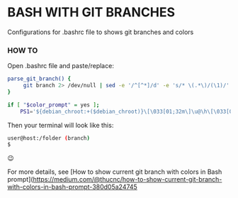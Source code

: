 # BASH WITH GIT BRANCHES
Configurations for .bashrc file to shows git branches and colors

### HOW TO
Open .bashrc file and paste/replace:

```sh
parse_git_branch() {
     git branch 2> /dev/null | sed -e '/^[^*]/d' -e 's/* \(.*\)/(\1)/'
}

if [ "$color_prompt" = yes ]; 
    PS1='${debian_chroot:+($debian_chroot)}\[\033[01;32m\]\u@\h\[\033[00m\]:\[\033[01;34m\]\w \[\e[91m\]$(parse_git_branch)\n\[\e[00m\]$ '
```

Then your terminal will look like this:

```sh
user@host:/folder (branch)
$
```

😉

For more details, see [How to show current git branch with colors in Bash prompt](https://medium.com/@thucnc/how-to-show-current-git-branch-with-colors-in-bash-prompt-380d05a24745
